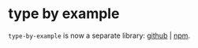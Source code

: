 # type by example

`type-by-example` is now a separate library: 
[github](https://github.com/tonioloewald/type-by-example) | [npm](https://www.npmjs.com/package/type-by-example).